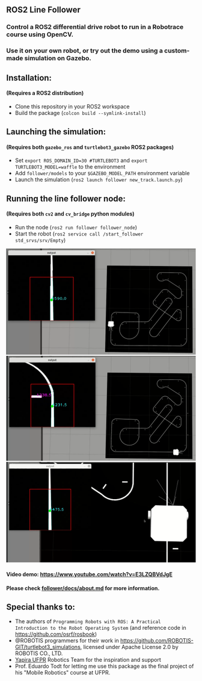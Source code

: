 ## ROS2 Line Follower

### Control a ROS2 differential drive robot to run in a Robotrace course using OpenCV.

### Use it on your own robot, or try out the demo using a custom-made simulation on Gazebo.



## Installation:
#### (Requires a ROS2 distribution)

* Clone this repository in your ROS2 workspace
* Build the package (`colcon build --symlink-install`)


## Launching the simulation:
#### (Requires both `gazebo_ros` and `turtlebot3_gazebo` ROS2 packages)

* Set `export ROS_DOMAIN_ID=30 #TURTLEBOT3` and `export TURTLEBOT3_MODEL=waffle` to the environment
* Add `follower/models` to your `$GAZEBO_MODEL_PATH` environment variable
* Launch the simulation (`ros2 launch follower new_track.launch.py`)

## Running the line follower node: 
#### (Requires both `cv2` and `cv_bridge` python modules)

* Run the node (`ros2 run follower follower_node`)
* Start the robot (`ros2 service call /start_follower std_srvs/srv/Empty`)

![screenshot1](follower/docs/screenshots/screenshot1.png)
![screenshot2](follower/docs/screenshots/screenshot2.png)
![screenshot3](follower/docs/screenshots/screenshot3.png)

#### Video demo: https://www.youtube.com/watch?v=E3LZQBVdJgE
#### Please check [follower/docs/about.md](/follower/docs/about.md) for more information.

## Special thanks to:
* The authors of `Programming Robots with ROS: A Practical Introduction to the Robot Operating System` (and reference code in https://github.com/osrf/rosbook)
* @ROBOTIS programmers for their work in https://github.com/ROBOTIS-GIT/turtlebot3_simulations, licensed under Apache License 2.0 by ROBOTIS CO., LTD.
* [Yapira UFPR](https://www.facebook.com/ufpr.yapira) Robotics Team for the inspiration and support
* Prof. Eduardo Todt for letting me use this package as the final project of his "Mobile Robotics" course at UFPR.
